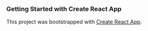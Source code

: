 ### Getting Started with Create React App

This project was bootstrapped with [Create React App](https://github.com/facebook/create-react-app).

#

